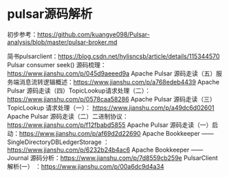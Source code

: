 # pulsar源码解析

初步参考：https://github.com/kuangye098/Pulsar-analysis/blob/master/pulsar-broker.md

简书pulsarclient：https://blog.csdn.net/hylisncsb/article/details/115344570
Pulsar consumer seek() 源码梳理：https://www.jianshu.com/p/045d9aeeed9a
Apache Pulsar 源码走读（五）服务端消息流转逻辑概述：https://www.jianshu.com/p/a768edeb4439
Apache Pulsar 源码走读（四）TopicLookup请求处理（二）：https://www.jianshu.com/p/0578caa58286
Apache Pulsar 源码走读（三）TopicLookup 请求处理（一）：
https://www.jianshu.com/p/a49dc6d02601
Apache Pulsar 源码走读（二）二进制协议：https://www.jianshu.com/p/f12fbabd5855
Apache Pulsar 源码走读（一）启动：https://www.jianshu.com/p/af69d2d22690
Apache Bookkeeper —— SingleDirectoryDBLedgerStorage
：https://www.jianshu.com/p/6232b24b4ac6
Apache Bookkeeper —— Journal 源码分析：https://www.jianshu.com/p/7d8559cb259e
PulsarClient 解析(一）
：https://www.jianshu.com/p/00a6dc9d4a34

